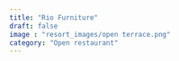 ```yaml
---
title: "Rio Furniture"
draft: false
image : "resort_images/open terrace.png"
category: "Open restaurant"
---
```

